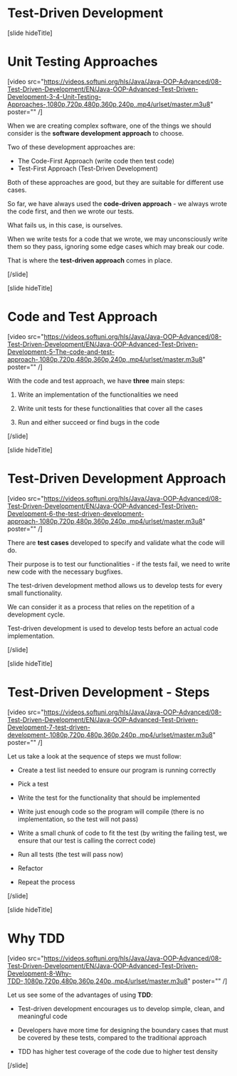# Test-Driven Development

[slide hideTitle]

# Unit Testing Approaches

[video src="https://videos.softuni.org/hls/Java/Java-OOP-Advanced/08-Test-Driven-Development/EN/Java-OOP-Advanced-Test-Driven-Development-3-4-Unit-Testing-Approaches-,1080p,720p,480p,360p,240p,.mp4/urlset/master.m3u8" poster="" /]

When we are creating complex software, one of the things we should consider is the **software development approach** to choose.

Two of these development approaches are: 

- The Code-First Approach (write code then test code)
- Test-First Approach (Test-Driven Development)

Both of these approaches are good, but they are suitable for different use cases.

So far, we have always used the **code-driven approach** - we always wrote the code first, and then we wrote our tests.

What fails us, in this case, is ourselves.

When we write tests for a code that we wrote, we may unconsciously write them so they pass, ignoring some edge cases which may break our code. 

That is where the **test-driven approach** comes in place.

[/slide]

[slide hideTitle]

# Code and Test Approach

[video src="https://videos.softuni.org/hls/Java/Java-OOP-Advanced/08-Test-Driven-Development/EN/Java-OOP-Advanced-Test-Driven-Development-5-The-code-and-test-approach-,1080p,720p,480p,360p,240p,.mp4/urlset/master.m3u8" poster="" /]

With the code and test approach, we have **three** main steps:

1. Write an implementation of the functionalities we need

2. Write unit tests for these functionalities that cover all the cases

3. Run and either succeed or find bugs in the code

[/slide]

[slide hideTitle]

# Test-Driven Development Approach

[video src="https://videos.softuni.org/hls/Java/Java-OOP-Advanced/08-Test-Driven-Development/EN/Java-OOP-Advanced-Test-Driven-Development-6-the-test-driven-development-approach-,1080p,720p,480p,360p,240p,.mp4/urlset/master.m3u8" poster="" /]

There are **test cases** developed to specify and validate what the code will do.

Their purpose is to test our functionalities - if the tests fail, we need to write new code with the necessary bugfixes.

The test-driven development method allows us to develop tests for every small functionality.

We can consider it as a process that relies on the repetition of a development cycle.

Test-driven development is used to develop tests before an actual code implementation.

[/slide]

[slide hideTitle]

# Test-Driven Development - Steps

[video src="https://videos.softuni.org/hls/Java/Java-OOP-Advanced/08-Test-Driven-Development/EN/Java-OOP-Advanced-Test-Driven-Development-7-test-driven-development-,1080p,720p,480p,360p,240p,.mp4/urlset/master.m3u8" poster="" /]

Let us take a look at the sequence of steps we must follow:

- Create a test list needed to ensure our program is running correctly

- Pick a test

- Write the test for the functionality that should be implemented

- Write just enough code so the program will compile (there is no implementation, so the test will not pass)

- Write a small chunk of code to fit the test (by writing the failing test, we ensure that our test is calling the correct code)

- Run all tests (the test will pass now)

- Refactor

- Repeat the process


[/slide]

[slide hideTitle]

# Why TDD

[video src="https://videos.softuni.org/hls/Java/Java-OOP-Advanced/08-Test-Driven-Development/EN/Java-OOP-Advanced-Test-Driven-Development-8-Why-TDD-,1080p,720p,480p,360p,240p,.mp4/urlset/master.m3u8" poster="" /]

Let us see some of the advantages of using **TDD**:

- Test-driven development encourages us to develop simple, clean, and meaningful code

- Developers have more time for designing the boundary cases that must be covered by these tests, compared to the traditional approach

- TDD has higher test coverage of the code due to higher test density

[/slide]
